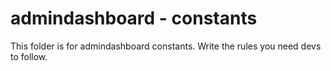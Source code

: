 # admindashboard - constants

This folder is for admindashboard constants. Write the rules you need devs to follow.